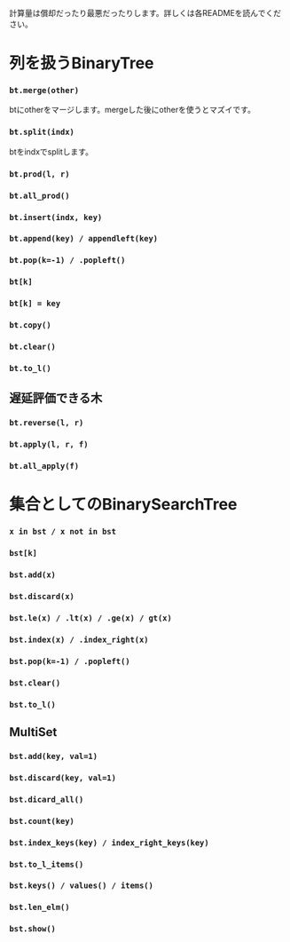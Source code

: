 計算量は償却だったり最悪だったりします。詳しくは各READMEを読んでください。


# 列を扱うBinaryTree #

### ```bt.merge(other)```
btにotherをマージします。mergeした後にotherを使うとマズイです。

### ```bt.split(indx)```
btをindxでsplitします。

### ```bt.prod(l, r)```

### ```bt.all_prod()```

### ```bt.insert(indx, key)```

### ```bt.append(key) / appendleft(key)```

### ```bt.pop(k=-1) / .popleft()```

### ```bt[k]```

### ```bt[k] = key```

### ```bt.copy()```

### ```bt.clear()```

### ```bt.to_l()```

## 遅延評価できる木

### ```bt.reverse(l, r)```

### ```bt.apply(l, r, f)```

### ```bt.all_apply(f)```


# 集合としてのBinarySearchTree

### ```x in bst / x not in bst```

### ```bst[k]```

### ```bst.add(x)```

### ```bst.discard(x)```

### ```bst.le(x) / .lt(x) / .ge(x) / gt(x)```

### ```bst.index(x) / .index_right(x)```

### ```bst.pop(k=-1) / .popleft()```

### ```bst.clear()```

### ```bst.to_l()```

## MultiSet

### ```bst.add(key, val=1)```

### ```bst.discard(key, val=1)```

### ```bst.dicard_all()```

### ```bst.count(key)```

### ```bst.index_keys(key) / index_right_keys(key)```

### ```bst.to_l_items()```

### ```bst.keys() / values() / items()```

### ```bst.len_elm()```

### ```bst.show()```
